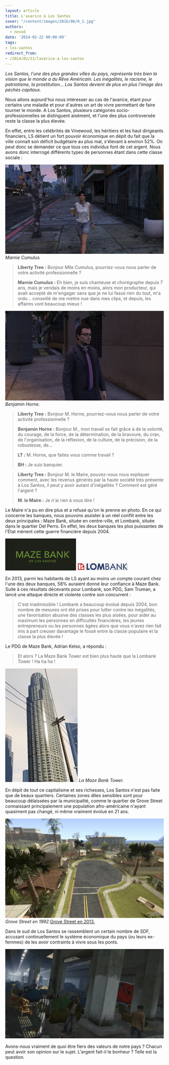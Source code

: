```yaml
---
layout: article
title: L'avarice à Los Santos
cover: "/content/images/2016/06/9_1.jpg"
authors:
  - nevod
date: '2014-02-22 00:00:00'
tags:
- los-santos
redirect_from:
- /2014/02/21/lavarice-a-los-santos
---
```


_Los Santos, l'une des plus grandes villes du pays, représente très bien la vision que le monde a du Rêve Américain. Les inégalités, le racisme, le patriotisme, la prostitution... Los Santos devient de plus en plus l'image des péchés capitaux._

Nous allons aujourd'hui nous intéresser au cas de l'avarice, étant pour certains une maladie et pour d'autres un art de vivre permettant de faire tourner le monde. A Los Santos, plusieurs catégories socio-professionnelles se distinguent aisément, et l'une des plus controversée reste la classe la plus élevée.

En effet, entre les célébrités de Vinewood, les héritiers et les haut dirigeants financiers, LS détient un fort pouvoir économique en dépit du fait que la ville connait son déficit budgétaire au plus mal, s'élevant à environ 52%. On peut donc se demander ce que tous ces individus font de cet argent. Nous avons donc interrogé différents types de personnes étant dans cette classe sociale :

![Marnie Cumulus.](/content/images/2016/06/9_9.jpg)
_Marnie Cumulus._

> **Liberty Tree :** Bonjour Mlle Cumulus, pourriez-vous nous parler de votre activité professionnelle ?
> 
> **Marnie Cumulus :** Eh bien, je suis chanteuse et chorégraphe depuis 7 ans, mais je vendais de moins en moins, alors mon producteur, qui avait accepté de m'engager sans que je ne lui fasse rien du tout, m'a ordo... conseillé de me mettre nue dans mes clips, et depuis, les affaires vont beaucoup mieux !

![Benjamin Horne.](/content/images/2016/06/9_8.jpg)
_Benjamin Horne._

> **Liberty Tree :** Bonjour M. Horne, pourriez-vous nous parler de votre activité professionnelle ?
> 
> **Benjamin Horne :** Bonjour M., mon travail se fait grâce à de la volonté, du courage, de la force, de la détermination, de la bravoure, du cran, de l'organisation, de la réflexion, de la culture, de la précision, de la robustesse, de...
> 
> **LT :** M. Horne, que faites vous comme travail ?
> 
> **BH :** Je suis banquier.

> **Liberty Tree :** Bonjour M. le Maire, pouvez-vous nous expliquer comment, avec les revenus générés par la haute société très présente à Los Santos, il peut y avoir autant d'inégalités ? Comment est géré l'argent ?
> 
> **M. le Maire :** Je n'ai rien à vous dire !

Le Maire n'a pu en dire plus et a refusé qu'on le prenne en photo. En ce qui concerne les banques, nous pouvons assister à un réel conflit entre les deux principales : Maze Bank, située en centre-ville, et Lombank, située dans le quartier Del Perro. En effet, les deux banques les plus puissantes de l'État mènent cette guerre financière depuis 2004.

![](/content/images/2016/06/9_5.jpg)
![](/content/images/2016/06/9_4.png)

En 2013, parmi les habitants de LS ayant au moins un compte courant chez l'une des deux banques, 58% auraient donné leur confiance à Maze Bank. Suite à ces résultats décevants pour Lombank, son PDG, Sam Truman, a lancé une attaque directe et violente contre son concurrent :

> C'est inadmissible ! Lombank a beaucoup évolué depuis 2004, bon nombre de mesures ont été prises pour lutter contre les inégalités, une favorisation abusive des classes les plus aisées, pour aider au maximum les personnes en difficultés financières, les jeunes entrepreneurs ou les personnes âgées alors que vous n'avez rien fait mis à part creuser davantage le fossé entre la classe populaire et la classe la plus élevée !

Le PDG de Maze Bank, Adrian Kelso, a répondu :

> Et alors ? La Maze Bank Tower est bien plus haute que la Lombank Tower ! Ha ha ha !

![La Maze Bank Tower.](/content/images/2016/06/9_3.jpg)
_La Maze Bank Tower._

En dépit de tout ce capitalisme et ses richesses, Los Santos n'est pas faite que de beaux quartiers. Certaines zones dites sensibles sont pour beaucoup délaissées par la municipalité, comme le quartier de Grove Street connaissant principalement une population afro-américaine n'ayant quasiment pas changé, ni même vraiment évolué en 21 ans.

![Grove Street en 1992.](/content/images/2016/06/9_6.jpg)
_Grove Street en 1992._[Grove Street en 2013.](/content/images/2016/06/2_1_0.jpg)

Dans le sud de Los Santos se rassemblent un certain nombre de SDF, accusant continuellement le système économique du pays (ou leurs ex-femmes) de les avoir contraints à vivre sous les ponts.

![](/content/images/2016/06/9_7.jpg)

Avons-nous vraiment de quoi être fiers des valeurs de notre pays ? Chacun peut avoir son opinion sur le sujet. L'argent fait-il le bonheur ? Telle est la question.